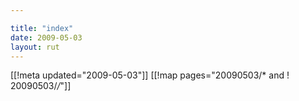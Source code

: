 ```yaml
---

title: "index"
date: 2009-05-03
layout: rut
---
```


[[!meta updated="2009-05-03"]]
[[!map pages="20090503/* and ! 20090503/*/*"]]
